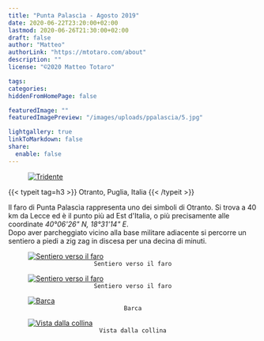 ```yaml
---
title: "Punta Palascìa - Agosto 2019"
date: 2020-06-22T23:20:00+02:00
lastmod: 2020-06-26T21:30:00+02:00
draft: false
author: "Matteo"
authorLink: "https://mtotaro.com/about"
description: ""
license: "©2020 Matteo Totaro"

tags:
categories:
hiddenFromHomePage: false

featuredImage: ""
featuredImagePreview: "/images/uploads/ppalascia/5.jpg"

lightgallery: true
linkToMarkdown: false
share:
  enable: false
---
```


<div class="container-fluid">
    <div class="ratio-box fade-box">
        <figure>
          <a class="lightgallery" 
                  href=/images/uploads/ppalascia/6HD.jpg
                  title="Tridente"
                  data-thumbnail=/images/uploads/ppalascia/6.jpg
                  data-sub-html="Tridente">
                  <img class="lazyload blur-up"
                      src=/svg/loading/normal.svg
                      data-src=/images/uploads/ppalascia/6HD.jpg
                      data-sizes=auto
                      alt="Tridente"></a>
        </figure>
        <div class="col-md-8 col-md-push-2 no-padding-left" >
          {{< typeit tag=h3 >}} Otranto, Puglia, Italia {{< /typeit >}}
          <p>Il faro di Punta Palascìa rappresenta uno dei simboli di Otranto. Si trova a 40 km da Lecce ed è il punto più ad Est d'Italia, o più precisamente alle coordinate <i>40°06'26" N, 18°31'14" E</i>.<br>Dopo aver parcheggiato vicino alla base militare adiacente si percorre un sentiero a piedi a zig zag in discesa per una decina di minuti.</p>
        </div>
        <figure>
          <a class="lightgallery" 
                  href=/images/uploads/ppalascia/4HD.jpg
                  title="Sentiero verso il faro"
                  data-thumbnail=/images/uploads/ppalascia/4.jpg
                  data-sub-html="Sentiero verso il faro">
                  <img class="lazyload blur-up"
                      src=/svg/loading/normal.svg
                      data-src=/images/uploads/ppalascia/4HD.jpg
                      data-sizes=auto
                      alt="Sentiero verso il faro"></a>
              <figcaption class=image-caption style="text-align:center">
                <code>Sentiero verso il faro</code>
              </figcaption>
        </figure>
        <figure>
          <a class="lightgallery" 
                  href=/images/uploads/ppalascia/5HD.jpg
                  title="Sentiero verso il faro"
                  data-thumbnail=/images/uploads/ppalascia/5.jpg
                  data-sub-html="Sentiero verso il faro">
                  <img class="lazyload blur-up"
                       src=/svg/loading/normal.svg
                       data-src=/images/uploads/ppalascia/5HD.jpg
                       data-sizes=auto
                       alt="Sentiero verso il faro"></a>
              <figcaption class=image-caption style="text-align:center">
                <code>Sentiero verso il faro</code>
              </figcaption>
          </figure>
        <figure>
          <a class="lightgallery" 
                  href=/images/uploads/ppalascia/3HD.jpg
                  title="Barca"
                  data-thumbnail=/images/uploads/ppalascia/3.jpg
                  data-sub-html="Barca">
                  <img class="lazyload blur-up"
                      src=/svg/loading/normal.svg
                      data-src=/images/uploads/ppalascia/3HD.jpg
                      data-sizes=auto
                      alt="Barca"></a>
              <figcaption class=image-caption style="text-align:center">
                <code>Barca</code>
              </figcaption>
        </figure>
        <figure>
          <a class="lightgallery" 
                  href=/images/uploads/ppalascia/1HD.jpg
                  title="Vista dalla collina"
                  data-thumbnail=/images/uploads/ppalascia/1.jpg
                  data-sub-html="Vista dalla collina">
                  <img class="lazyload blur-up"
                      src=/svg/loading/normal.svg
                      data-src=/images/uploads/ppalascia/1HD.jpg
                      data-sizes=auto
                      alt="Vista dalla collina"></a>
              <figcaption class=image-caption style="text-align:center">
                <code>Vista dalla collina</code>
              </figcaption>
        </figure>
 </div>
</div>